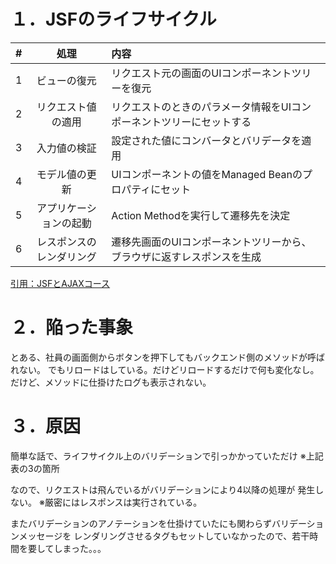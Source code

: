 # １．JSFのライフサイクル

|#|処理|内容|
|:--:|:--:|:--|
|1|ビューの復元|リクエスト元の画面のUIコンポーネントツリーを復元|
|2|リクエスト値の適用|リクエストのときのパラメータ情報をUIコンポーネントツリーにセットする|
|3|入力値の検証|設定された値にコンバータとバリデータを適用|
|4|モデル値の更新|UIコンポーネントの値をManaged Beanのプロパティにセット|
|5|アプリケーションの起動|Action Methodを実行して遷移先を決定|
|6|レスポンスのレンダリング|遷移先画面のUIコンポーネントツリーから、ブラウザに返すレスポンスを生成|

[引用：JSFとAJAXコース](https://www.wakhok.ac.jp/~tomoharu/jsf-summer-2006/text/index_c10.html)

# ２．陥った事象

とある、社員の画面側からボタンを押下してもバックエンド側のメソッドが呼ばれない。
でもリロードはしている。だけどリロードするだけで何も変化なし。
だけど、メソッドに仕掛けたログも表示されない。

# ３．原因

簡単な話で、ライフサイクル上のバリデーションで引っかかっていただけ
※上記表の3の箇所

なので、リクエストは飛んでいるがバリデーションにより4以降の処理が
発生しない。
※厳密にはレスポンスは実行されている。

またバリデーションのアノテーションを仕掛けていたにも関わらずバリデーションメッセージを
レンダリングさせるタグもセットしていなかったので、若干時間を要してしまった。。。
